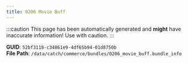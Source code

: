 ```yaml
---
title: 0206 Movie Buff
---
```


:::caution
This page has been automatically generated and **might** have inaccurate information!
Use with caution.
:::

**GUID**: `52bf3118-c34861e9-4df65b94-01d8750b`  
**File Path**: `/data/catch/commerce/bundles/0206_movie_buff.bundle_info`
